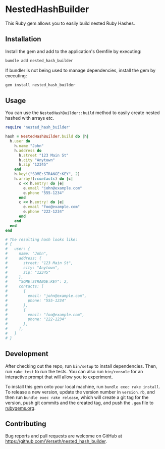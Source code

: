 # NestedHashBuilder

This Ruby gem allows you to easily build nested Ruby Hashes.

## Installation

Install the gem and add to the application's Gemfile by executing:

```bash
bundle add nested_hash_builder
```

If bundler is not being used to manage dependencies, install the gem by executing:

```bash
gem install nested_hash_builder
```

## Usage

You can use the `NestedHashBuilder::build` method to easily
create nested hashed with arrays etc.

```ruby
require 'nested_hash_builder'

hash = NestedHashBuilder.build do |h|
  h.user do
    h.name "John"
    h.address do
      h.street "123 Main St"
      h.city "Anytown"
      h.zip "12345"
    end
    h.key!("SOME:STRANGE:KEY", 2)
    h.array!(:contacts) do |c|
      c << h.entry! do |e|
        e.email "john@example.com"
        e.phone "555-1234"
      end
      c << h.entry! do |e|
        e.email "foo@example.com"
        e.phone "222-1234"
      end
    end
  end
end

# The resulting hash looks like:
# {
#   user: {
#     name: "John",
#     address: {
#       street: "123 Main St",
#       city: "Anytown",
#       zip: "12345"
#     },
#     "SOME:STRANGE:KEY": 2,
#     contacts: [
#       {
#         email: "john@example.com",
#         phone: "555-1234"
#       },
#       {
#         email: "foo@example.com",
#         phone: "222-1234"
#       },
#     ],
#   }
# }
```



## Development

After checking out the repo, run `bin/setup` to install dependencies. Then, run `rake test` to run the tests. You can also run `bin/console` for an interactive prompt that will allow you to experiment.

To install this gem onto your local machine, run `bundle exec rake install`. To release a new version, update the version number in `version.rb`, and then run `bundle exec rake release`, which will create a git tag for the version, push git commits and the created tag, and push the `.gem` file to [rubygems.org](https://rubygems.org).

## Contributing

Bug reports and pull requests are welcome on GitHub at https://github.com/Verseth/nested_hash_builder.
